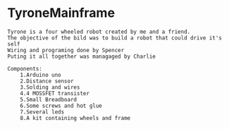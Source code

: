 # TyroneMainframe

    Tyrone is a four wheeled robot created by me and a friend.
    The objective of the bild was to build a robot that could drive it's self
    Wiring and programing done by Spencer
    Puting it all together was managaged by Charlie

    Components:
        1.Arduino uno
        2.Distance sensor
        3.Solding and wires
        4.4 MOSSFET transister
        5.Small Breadboard
        6.Some screws and hot glue
        7.Several leds
        8.A kit containing wheels and frame
